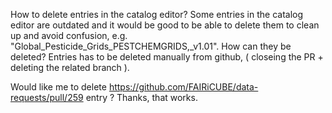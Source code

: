 How to delete entries in the catalog editor?
Some entries in the catalog editor are outdated and it would be good to be able to delete them to clean up and avoid confusion, e.g. "Global_Pesticide_Grids_PESTCHEMGRIDS,_v1.01". How can they be deleted?
Entries has to be deleted manually from github, ( closeing the PR + deleting the related branch ).
Would like me to delete https://github.com/FAIRiCUBE/data-requests/pull/259  entry ?
Thanks, that works.